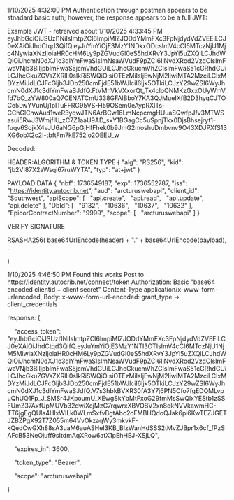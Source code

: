 1/10/2025 4:32:00 PM
Authentication through postman appears to be stnadard basic auth; however, the response appears to be a full JWT:


Example JWT - retreived about 1/10/2025 4:33:45 PM
eyJhbGciOiJSUzI1NiIsImtpZCI6ImpiMlZJODdYMmFXc3FpNjdydVdZVEEiLCJ0eXAiOiJhdCtqd3QifQ.eyJuYmYiOjE3MzY1NDkxODcsImV4cCI6MTczNjU1Mjc4NywiaXNzIjoiaHR0cHM6Ly9pZGVudGl0eS5hdXRvY3JpYi5uZXQiLCJhdWQiOiJhcmN0dXJ1c3dlYmFwaSIsImNsaWVudF9pZCI6IlNvdXRod2VzdCIsImFwaVNjb3BlIjpbImFwaS5jcmVhdGUiLCJhcGkucmVhZCIsImFwaS51cGRhdGUiLCJhcGkuZGVsZXRlIl0sIkRiSWQiOlsiOTEzMiIsIjEwNjM2IiwiMTA2MzciLCIxMDYzMiJdLCJFcGljb3JDb250cmFjdE51bWJlciI6Ijk5OTkiLCJzY29wZSI6WyJhcmN0dXJ1c3dlYmFwaSJdfQ.FtVMhVkVXxorQt_Tx4cloQNMKzGxxOUyWmVfd7bO_zYW800aQ7CENATCmU338GFAlBboY7KA3QJMueIXfB2D3hyqCJTOCe5LwYVunUj1plTuFFRG95VS-H59OSem0eAypRXITs-CChGlChwAud1weR3yqwJTN6ArBCw16LmNcpcmgHUuaSQwfpJfv3MTWSasui5RwJ3WmjfIU_zC7Z1aaU9AD_sxY1BGagCc5uSpnjTkx0DjsBhsejryt1-fuqv6SojkX4vJU6aNG6pGjHfFhek0b9JmG2moshuDmbvnv9O43XDJPXfS13XG6obX2c2I-tbftFm7kE752lo2OEEU_w

Decoded:

HEADER:ALGORITHM & TOKEN TYPE
{
  "alg": "RS256",
  "kid": "jb2VI87X2aWsqi67ruWYTA",
  "typ": "at+jwt"
}

PAYLOAD:DATA
{
  "nbf": 1736549187,
  "exp": 1736552787,
  "iss": "https://identity.autocrib.net",
  "aud": "arcturuswebapi",
  "client_id": "Southwest",
  "apiScope": [
    "api.create",
    "api.read",
    "api.update",
    "api.delete"
  ],
  "DbId": [
    "9132",
    "10636",
    "10637",
    "10632"
  ],
  "EpicorContractNumber": "9999",
  "scope": [
    "arcturuswebapi"
  ]
}

VERIFY SIGNATURE

RSASHA256(
  base64UrlEncode(header) + "." +
  base64UrlEncode(payload),
  ,
  
)

1/10/2025 4:46:50 PM
Found this works
Post to https://identity.autocrib.net/connect/token
Authorization: Basic "base64 encoded clientid + client secret"
Content-Type application/x-www-form-urlencoded,
Body: x-www-form-url-encoded:
	grant_type -> client_credentials

response:
{

    "access_token": "eyJhbGciOiJSUzI1NiIsImtpZCI6ImpiMlZJODdYMmFXc3FpNjdydVdZVEEiLCJ0eXAiOiJhdCtqd3QifQ.eyJuYmYiOjE3MzY1NTI3OTIsImV4cCI6MTczNjU1NjM5MiwiaXNzIjoiaHR0cHM6Ly9pZGVudGl0eS5hdXRvY3JpYi5uZXQiLCJhdWQiOiJhcmN0dXJ1c3dlYmFwaSIsImNsaWVudF9pZCI6IlNvdXRod2VzdCIsImFwaVNjb3BlIjpbImFwaS5jcmVhdGUiLCJhcGkucmVhZCIsImFwaS51cGRhdGUiLCJhcGkuZGVsZXRlIl0sIkRiSWQiOlsiOTEzMiIsIjEwNjM2IiwiMTA2MzciLCIxMDYzMiJdLCJFcGljb3JDb250cmFjdE51bWJlciI6Ijk5OTkiLCJzY29wZSI6WyJhcmN0dXJ1c3dlYmFwaSJdfQ.V7s3hbkBVXR30fA3Y7j6PN5Cfo7fgEDQMLvpuQhUQ1Fp_J_SMSr4JKpoumU_XEwgSkYbMtFxoG29fmMsSwQlxYEStb1zSSFUmZ37AxfUpMUVb32dwiXcjMzG7rqwrxXBVOBV2xn8qkNVVkawmHC-TT6jgEgQUla4HlxWILk0WLmSxfvBgtAbc2oFMBHQdoQJak6pi6KwTEZJGETJZBZPgX92T7Z055m64VvOkzaqWy3mkvkF-kQedCwGXh88sA3uaM6auASHeI3KB_BIzWanHdSSS2tMvZJBpr1x6cf_fPzSAFcB53NeOjuff9sItdmAqXRow6atX1pEhHEJ-XSjLQ",

    "expires_in": 3600,

    "token_type": "Bearer",

    "scope": "arcturuswebapi"

}
